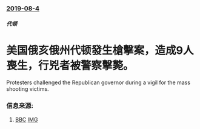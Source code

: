 ### [2019-08-4](/news/2019/08/4/index.md)

##### 代顿
# 美国俄亥俄州代顿發生槍擊案，造成9人喪生，行兇者被警察擊斃。 

Protesters challenged the Republican governor during a vigil for the mass shooting victims.


### 信息来源:

1. [BBC](https://www.bbc.co.uk/news/world-us-canada-49229054) [IMG](https://ichef.bbci.co.uk/images/ic/1024x576/p07jv7fw.jpg)
